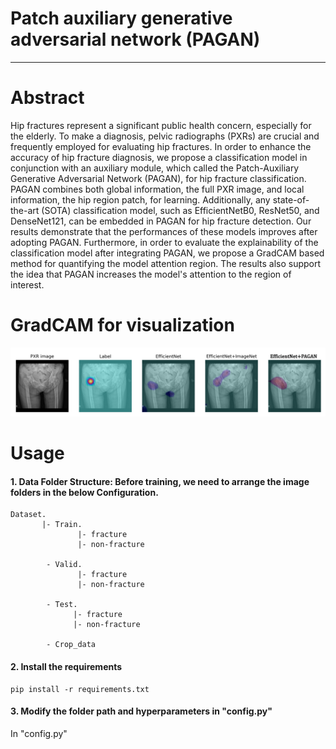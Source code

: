 # Patch auxiliary generative adversarial network (PAGAN)


---
# Abstract
Hip fractures represent a significant public health concern, especially for the elderly. To make a diagnosis, pelvic radiographs (PXRs) are crucial and frequently employed for evaluating hip fractures. In order to enhance the accuracy of hip fracture diagnosis, we propose a classification model in conjunction with an auxiliary module, which called the Patch-Auxiliary Generative Adversarial Network (PAGAN), for hip fracture classification. PAGAN combines both global information, the full PXR image, and local information, the hip region patch, for learning. Additionally, any state-of-the-art (SOTA) classification model, such as EfficientNetB0, ResNet50, and DenseNet121, can be embedded in PAGAN for hip fracture detection. Our results demonstrate that the performances of these models improves after adopting PAGAN. Furthermore, in order to evaluate the explainability of the classification model after integrating PAGAN, we propose a GradCAM based method for quantifying the model attention region. The results also support the idea that PAGAN increases the model's attention to the region of interest.




<!-- # Framework

<p align="center">
  <img src="https://github.com/NYCUciflab/PAGAN_PXR/blob/main/figure/framework.png" />
</p> -->



# GradCAM for visualization

<p align="center">
  <img src="https://github.com/NYCUciflab/PAGAN_PXR/blob/main/figure/PXR_heatmap.png" />
</p>




# Usage

#### 1. Data Folder Structure: Before training, we need to arrange the image folders in the below Configuration.
```
Dataset.
       |- Train.
               |- fracture
               |- non-fracture

        - Valid.
               |- fracture
               |- non-fracture
 
        - Test.
              |- fracture
              |- non-fracture

        - Crop_data

```

#### 2. Install the requirements
```
pip install -r requirements.txt
```

#### 3. Modify the folder path and hyperparameters in "config.py"

In "config.py"